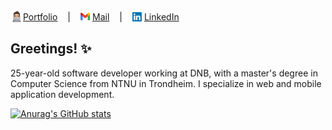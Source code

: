 <div style="display: flex; align-items: center; gap: 1rem;">
  <a href="https://edvardsen.dev" target="_blank" style="display: flex; align-items:center;">
    <img src="./assets/memoji-computer.png" alt="memoji" width="20" height="20" />Portfolio
  </a>
  |
  <a href="mailto:joakimedvardsen2000@gmail.com" style="display: flex; align-items: center;">
    <img src="./assets/gmail-logo.png" alt="gmail logo" width="15" height="12" style="margin-right: 0.25rem" />Mail
  </a>
  |
  <a href="https://www.linkedin.com/in/joakim-edvardsen-665043220/" target="_blank" style="display: flex; align-items: center;">
    <img src="./assets/linkedin-logo.png" alt="LinkedIn logo" width="15" height="15" style="margin-right: 0.25rem">
    LinkedIn
  </a>
</div>

## Greetings! ✨

25-year-old software developer working at DNB, with a master's degree in Computer Science from NTNU in Trondheim. I specialize in web and mobile application development.

[![Anurag's GitHub stats](https://github-readme-stats.vercel.app/api?username=jKm00&hide=contribs&show_icons=true&theme=dark)](https://github.com/anuraghazra/github-readme-stats)

